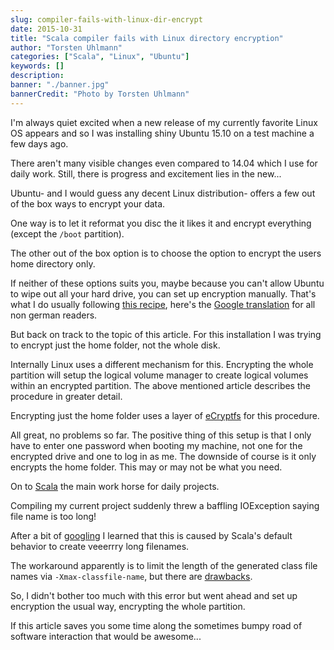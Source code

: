 ```yaml
---
slug: compiler-fails-with-linux-dir-encrypt
date: 2015-10-31
title: "Scala compiler fails with Linux directory encryption"
author: "Torsten Uhlmann"
categories: ["Scala", "Linux", "Ubuntu"]
keywords: []
description:
banner: "./banner.jpg"
bannerCredit: "Photo by Torsten Uhlmann"
---
```


I'm always quiet excited when a new release of my currently favorite Linux OS appears and so I was installing shiny Ubuntu 15.10 on a test machine a few days ago.

There aren't many visible changes even compared to 14.04 which I use for daily work. Still, there is progress and excitement lies in the new...

Ubuntu- and I would guess any decent Linux distribution- offers a few out of the box ways to encrypt your data.

One way is to let it reformat you disc the it likes it and encrypt everything (except the `/boot` partition).

The other out of the box option is to choose the option to encrypt the users home directory only.

If neither of these options suits you, maybe because you can't allow Ubuntu to wipe out all your hard drive, you can set up encryption manually. That's what I do usually following [this recipe](https://wiki.ubuntuusers.de/system_verschl%C3%BCsseln), here's the [Google translation](https://translate.google.com/translate?sl=de&tl=en&js=y&prev=_t&hl=de&ie=UTF-8&u=https%3A%2F%2Fwiki.ubuntuusers.de%2Fsystem_verschl%25C3%25BCsseln&edit-text=&act=url) for all non german readers.

But back on track to the topic of this article. For this installation I was trying to encrypt just the home folder, not the whole disk.

Internally Linux uses a different mechanism for this. Encrypting the whole partition will setup the logical volume manager to create logical volumes within an encrypted partition. The above mentioned article describes the procedure in greater detail.

Encrypting just the home folder uses a layer of [eCryptfs](http://ecryptfs.org/) for this procedure.

All great, no problems so far. The positive thing of this setup is that I only have to enter one password when booting my machine, not one for the encrypted drive and one to log in as me. The downside of course is it only encrypts the home folder. This may or may not be what you need.

On to [Scala](http://scala-lang.org/) the main work horse for daily projects.

Compiling my current project suddenly threw a baffling IOException saying file name is too long!

After a bit of [googling](https://github.com/dcaoyuan/nbscala/issues/9) I learned that this is caused by Scala's default behavior to create veeerrry long filenames.

The workaround apparently is to limit the length of the generated class file names via `-Xmax-classfile-name`, but there are [drawbacks](https://groups.google.com/forum/#!msg/scala-internals/hNWuwWBJCOg/GwnqXxjnK58J).

So, I didn't bother too much with this error but went ahead and set up encryption the usual way, encrypting the whole partition.

If this article saves you some time along the sometimes bumpy road of software interaction that would be awesome...
